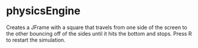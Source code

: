# physicsEngine

Creates a JFrame with a square that travels from one side of the screen to the other bouncing off of the sides until it hits the bottom and stops.
Press R to restart the simulation.
